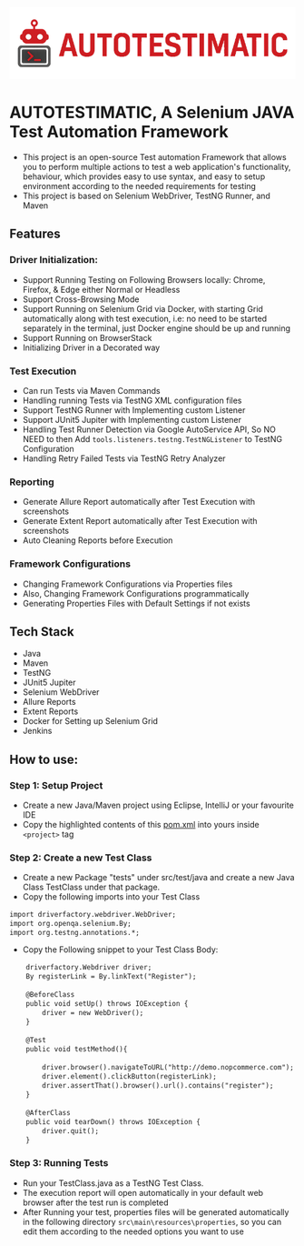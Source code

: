 ![image info](./src/main/java/utilities/summaryreport/frameworkLogo.png)
# AUTOTESTIMATIC, A Selenium JAVA Test Automation Framework
- This project is an open-source Test automation Framework that allows you to perform multiple actions to test a web application's functionality, behaviour, 
which provides easy to use syntax, and easy to setup environment according to the needed requirements for testing
- This project is based on Selenium WebDriver, TestNG Runner, and Maven


## Features
### Driver Initialization:
- Support Running Testing on Following Browsers locally: Chrome, Firefox, & Edge either Normal or Headless
- Support Cross-Browsing Mode
- Support Running on Selenium Grid via Docker, with starting Grid automatically along with test execution, i.e: no need to be started separately in the terminal, just Docker engine should be up and running
- Support Running on BrowserStack
- Initializing Driver in a Decorated way

### Test Execution
- Can run Tests via Maven Commands
- Handling running Tests via TestNG XML configuration files
- Support TestNG Runner with Implementing custom Listener
- Support JUnit5 Jupiter with Implementing custom Listener
- Handling Test Runner Detection via Google AutoService API, So NO NEED to then Add `tools.listeners.testng.TestNGListener` to TestNG Configuration
- Handling Retry Failed Tests via TestNG Retry Analyzer

### Reporting
- Generate Allure Report automatically after Test Execution with screenshots
- Generate Extent Report automatically after Test Execution with screenshots
- Auto Cleaning Reports before Execution

### Framework Configurations
- Changing Framework Configurations via Properties files
- Also, Changing Framework Configurations programmatically
- Generating Properties Files with Default Settings if not exists

## Tech Stack
- Java
- Maven
- TestNG
- JUnit5 Jupiter
- Selenium WebDriver
- Allure Reports
- Extent Reports
- Docker for Setting up Selenium Grid
- Jenkins

## How to use:

### Step 1: Setup Project
- Create a new Java/Maven project using Eclipse, IntelliJ or your favourite IDE
- Copy the highlighted contents of this [pom.xml](https://github.com/mohammedtaher95/testJARProject/blob/master/pom.xml#L15-L255) into yours inside `<project>` tag


### Step 2: Create a new Test Class
- Create a new Package "tests" under src/test/java and create a new Java Class TestClass under that package.
- Copy the following imports into your Test Class
```
import driverfactory.webdriver.WebDriver;
import org.openqa.selenium.By;
import org.testng.annotations.*;
```
- Copy the Following snippet to your Test Class Body:
```
    driverfactory.Webdriver driver;
    By registerLink = By.linkText("Register");

    @BeforeClass
    public void setUp() throws IOException {
        driver = new WebDriver();
    }

    @Test
    public void testMethod(){

        driver.browser().navigateToURL("http://demo.nopcommerce.com");
        driver.element().clickButton(registerLink);
        driver.assertThat().browser().url().contains("register");
    }

    @AfterClass
    public void tearDown() throws IOException {
        driver.quit();
    }
```
  
### Step 3: Running Tests
- Run your TestClass.java as a TestNG Test Class.
- The execution report will open automatically in your default web browser after the test run is completed
- After Running your test, properties files will be generated automatically in the following directory
  `src\main\resources\properties`, so you can edit them according to the needed options you want to use
